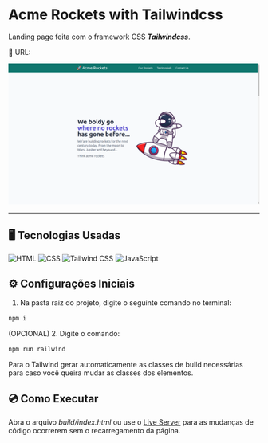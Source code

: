 # Acme Rockets with Tailwindcss

Landing page feita com o framework CSS ***Tailwindcss***.

&#x1F517; URL: 

![Banner do site](./readme/banner.png)

<hr>

## &#x1F5A5; Tecnologias Usadas
<img width="50" src="https://user-images.githubusercontent.com/25181517/192158954-f88b5814-d510-4564-b285-dff7d6400dad.png" alt="HTML" title="HTML"/>
<img width="50" src="https://user-images.githubusercontent.com/25181517/183898674-75a4a1b1-f960-4ea9-abcb-637170a00a75.png" alt="CSS" title="CSS"/>
<img width="50" src="https://user-images.githubusercontent.com/25181517/202896760-337261ed-ee92-4979-84c4-d4b829c7355d.png" alt="Tailwind CSS" title="Tailwind CSS"/>
<img width="50" src="https://user-images.githubusercontent.com/25181517/117447155-6a868a00-af3d-11eb-9cfe-245df15c9f3f.png" alt="JavaScript" title="JavaScript"/>

## &#x2699; Configurações Iniciais

1. Na pasta raiz do projeto, digite o seguinte comando no terminal:
```cmd
npm i
```

(OPCIONAL) 2. Digite o comando:
```cmd
npm run railwind
```
Para o Tailwind gerar automaticamente as classes de build necessárias para caso você queira mudar as classes dos elementos.

## &#x1F4BF; Como Executar

Abra o arquivo *build/index.html* ou use o [Live Server](https://marketplace.visualstudio.com/items?itemName=ritwickdey.LiveServer) para as mudanças de código ocorrerem sem o recarregamento da página.